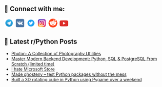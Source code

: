 ## 🔎 Connect with me:
[<img src="https://github.com/bullbesh/bullbesh/blob/main/images/Telegram.png" width="32" height="32" />](https://t.me/bullbesh)
[<img src="https://github.com/bullbesh/bullbesh/blob/main/images/VK.png" width="32" height="32" />](https://vk.com/bullbesh)
[<img src="https://github.com/bullbesh/bullbesh/blob/main/images/Twitter.png" width="32" height="32" />](https://twitter.com/bullbesh1)
[<img src="https://github.com/bullbesh/bullbesh/blob/main/images/Instagram.png" width="32" height="32" />](https://www.instagram.com/bullbesh)
[<img src="https://github.com/bullbesh/bullbesh/blob/main/images/Reddit.png" width="32" height="32" />](https://www.reddit.com/user/bullbesh)
[<img src="https://github.com/bullbesh/bullbesh/blob/main/images/YouTube.png" width="32" height="32" />](https://www.youtube.com/channel/UCtfjRs6uzgq5mfm8S06WTcg)

## 📕 Latest r/Python Posts
<!-- BLOG-POST-LIST:START -->
- [Photon: A Collection of Photography Utilities](https://www.reddit.com/r/Python/comments/1lz0dwz/photon_a_collection_of_photography_utilities/)
- [Master Modern Backend Development: Python, SQL &amp; PostgreSQL From Scratch &lpar;limited time&rpar;](https://www.reddit.com/r/Python/comments/1lyzoly/master_modern_backend_development_python_sql/)
- [I hate Microsoft Store](https://www.reddit.com/r/Python/comments/1lyz5f6/i_hate_microsoft_store/)
- [Made ghostenv – test Python packages without the mess](https://www.reddit.com/r/Python/comments/1lyylyk/made_ghostenv_test_python_packages_without_the/)
- [Built a 3D rotating cube in Python using Pygame over a weekend](https://www.reddit.com/r/Python/comments/1lyx18w/built_a_3d_rotating_cube_in_python_using_pygame/)
<!-- BLOG-POST-LIST:END -->
